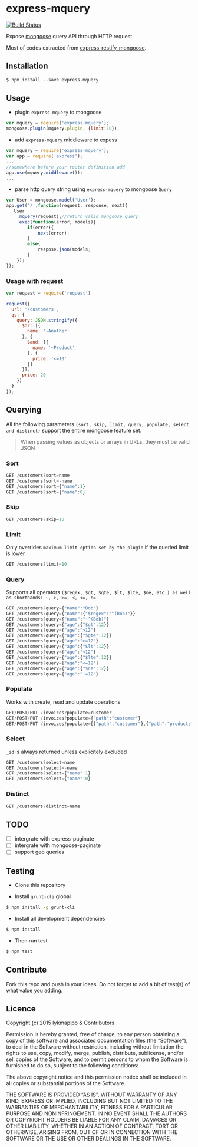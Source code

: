 express-mquery
====================

[![Build Status](https://travis-ci.org/lykmapipo/express-mquery.svg?branch=master)](https://travis-ci.org/lykmapipo/express-mquery)

Expose [mongoose](https://github.com/Automattic/mongoose) query API through HTTP request.

Most of codes extracted from [express-restify-mongoose](https://github.com/florianholzapfel/express-restify-mongoose).

## Installation
```js
$ npm install --save express-mquery
```

## Usage
- plugin `express-mquery` to mongoose
```js
var mquery = require('express-mquery');
mongoose.plugin(mquery.plugin, {limit:10});
```

- add `express-mquery` middleware to expess
```js
var mquery = require('express-mquery');
var app = require('express');
...
//somewhere before your router definition add
app.use(mquery.middleware());
...

```

- parse http query string using `express-mquery` to mongoose `Query`
```js
var User = mongoose.model('User');
app.get('/',function(request, response, next){
   User
    .mquery(request);//return valid mongoose query
    .exec(function(error, models){
        if(error){
            next(error);
        }
        else{
            respose.json(models;
        }
    }); 
});
```

### Usage with request
```js
var request = require('request')

request({
  url: '/customers',
  qs: {
    query: JSON.stringify({
      $or: [{
        name: '~Another'
      }, {
        $and: [{
          name: '~Product'
        }, {
          price: '<=10'
        }]
      }],
      price: 20
    })
  }
});
```

## Querying
All the following parameters `(sort, skip, limit, query, populate, select and distinct)` support the entire mongoose feature set.

>When passing values as objects or arrays in URLs, they must be valid JSON

### Sort
```js
GET /customers?sort=name
GET /customers?sort=-name
GET /customers?sort={"name":1}
GET /customers?sort={"name":0}
```

### Skip
```js
GET /customers?skip=10
```

### Limit
Only overrides `maximum limit option set by the plugin` if the queried limit is lower
```js
GET /customers?limit=10
```

### Query
Supports all operators `($regex, $gt, $gte, $lt, $lte, $ne, etc.) as well as shorthands: ~, >, >=, <, <=, !=`

```js
GET /customers?query={"name":"Bob"}
GET /customers?query={"name":{"$regex":"^(Bob)"}}
GET /customers?query={"name":"~^(Bob)"}
GET /customers?query={"age":{"$gt":12}}
GET /customers?query={"age":">12"}
GET /customers?query={"age":{"$gte":12}}
GET /customers?query={"age":">=12"}
GET /customers?query={"age":{"$lt":12}}
GET /customers?query={"age":"<12"}
GET /customers?query={"age":{"$lte":12}}
GET /customers?query={"age":"<=12"}
GET /customers?query={"age":{"$ne":12}}
GET /customers?query={"age":"!=12"}
```

### Populate
Works with create, read and update operations

```js
GET/POST/PUT /invoices?populate=customer
GET/POST/PUT /invoices?populate={"path":"customer"}
GET/POST/PUT /invoices?populate=[{"path":"customer"},{"path":"products"}]
```

### Select
`_id` is always returned unless explicitely excluded

```js
GET /customers?select=name
GET /customers?select=-name
GET /customers?select={"name":1}
GET /customers?select={"name":0}
```

### Distinct
```js
GET /customers?distinct=name
```

## TODO
- [ ] intergrate with express-paginate
- [ ] intergrate with mongoose-paginate
- [ ] support geo queries

## Testing

* Clone this repository

* Install `grunt-cli` global

```sh
$ npm install -g grunt-cli
```

* Install all development dependencies

```sh
$ npm install
```

* Then run test

```sh
$ npm test
```

## Contribute

Fork this repo and push in your ideas. Do not forget to add a bit of test(s) of what value you adding.

## Licence

Copyright (c) 2015 lykmapipo & Contributors

Permission is hereby granted, free of charge, to any person obtaining a copy of this software and associated documentation files (the “Software”), to deal in the Software without restriction, including without limitation the rights to use, copy, modify, merge, publish, distribute, sublicense, and/or sell copies of the Software, and to permit persons to whom the Software is furnished to do so, subject to the following conditions:

The above copyright notice and this permission notice shall be included in all copies or substantial portions of the Software.

THE SOFTWARE IS PROVIDED “AS IS”, WITHOUT WARRANTY OF ANY KIND, EXPRESS OR IMPLIED, INCLUDING BUT NOT LIMITED TO THE WARRANTIES OF MERCHANTABILITY, FITNESS FOR A PARTICULAR PURPOSE AND NONINFRINGEMENT. IN NO EVENT SHALL THE AUTHORS OR COPYRIGHT HOLDERS BE LIABLE FOR ANY CLAIM, DAMAGES OR OTHER LIABILITY, WHETHER IN AN ACTION OF CONTRACT, TORT OR OTHERWISE, ARISING FROM, OUT OF OR IN CONNECTION WITH THE SOFTWARE OR THE USE OR OTHER DEALINGS IN THE SOFTWARE. 
